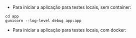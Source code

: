 * Para iniciar a aplicação para testes locais, sem container:

```
cd app
gunicorn --log-level debug app:app

```

* Para iniciar a aplicação para testes locais, com docker: